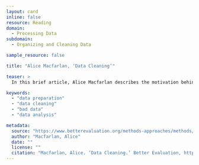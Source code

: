 ```yaml
---
layout: card
inline: false
resource: Reading
domain:
  - Processing Data
subdomain:
  - Organizing and Cleaning Data

sample_resource: false

title: "Alice Macfarlan, ‘Data Cleaning’"

teaser: >
  In this brief article, Alice Macfarlan describes the motivation behind careful data preparation and outlines a set of steps and questions to ask oneself when preparing data.  Macfarlan also provides links to more information about the process of and motivation for cleaning data.

keywords:
  - "data preparation"
  - "data cleaning"
  - "bad data"
  - "data analysis"

metadata:
  source: "https://www.betterevaluation.org/methods-approaches/methods/data-cleaning#:~:text=Incorrect%20or%20inconsistent%20data%20can,important%20information%20or%20valid%20data."
  author: "Macfarlan, Alice"
  date: ""
  license: ""
  citation: "Macfarlan, Alice. ’Data Cleaning.’ Better Evaluation, https://www.betterevaluation.org/methods-approaches/methods/data-cleaning#:~:text=Incorrect%20or%20inconsistent%20data%20can,important%20information%20or%20valid%20data. Accessed 31 July 2024."
---
```


